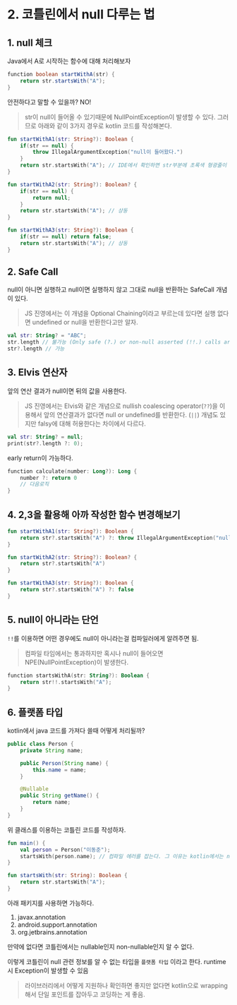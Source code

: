 # 2. 코틀린에서 null 다루는 법

## 1. null 체크

Java에서 A로 시작하는 함수에 대해 처리해보자

```java
function boolean startWithA(str) {
    return str.startsWith("A");
}
```

안전하다고 말할 수 있을까? NO!
> str이 null이 들어올 수 있기때문에 NullPointException이 발생할 수 있다. 그러므로 아래와 같이 3가지 경우로 kotlin 코드를 작성해본다.

```kotlin
fun startWithA1(str: String?): Boolean {
    if(str == null) {
        throw IllegalArgumentException("null이 들어왔다.")
    }
    return str.startsWith("A"); // IDE에서 확인하면 str부분에 초록색 형광줄이 가는데 그 이유는 null이외의 타입으로 들어온다고 확정지어서 명확하게 string이 들어옴을 알 수 있다.
}

fun startWithA2(str: String?): Boolean? {
    if(str == null) {
        return null;
    }
    return str.startsWith("A"); // 상동
}

fun startWithA3(str: String?): Boolean {
    if(str == null) return false;
    return str.startsWith("A"); // 상동
}
```

## 2. Safe Call

null이 아니면 실행하고 null이면 실행하지 않고 그대로 null을 반환하는 SafeCall 개념이 있다.
> JS 진영에서는 이 개념을 Optional Chaining이라고 부르는데 있다면 실행 없다면 undefined or null을 반환한다고만 알자.

```kotlin
val str: String? = "ABC";
str.length // 불가능 (Only safe (?.) or non-null asserted (!!.) calls are allowed on a nullable receiver of type String? 컴파일러가 알려줌)
str?.length // 가능 
```

## 3. Elvis 연산자

앞의 연산 결과가 null이면 뒤의 값을 사용한다.
> JS 진영에서는 Elvis와 같은 개념으로 nullish coalescing operator(`??`)을 이용해서 앞의 연산결과가 없다면 null or undefined를 반환한다. (`||`) 개념도 있지만 falsy에 대해 허용한다는 차이에서 다르다.

```kotlin
val str: String? = null;
print(str?.length ?: 0);
```

early return이 가능하다.

```kotlin
function calculate(number: Long?): Long {
    number ?: return 0
    // 다음로직
}
```


## 4. 2,3을 활용해 아까 작성한 함수 변경해보기

```kotlin
fun startWithA1(str: String?): Boolean {
    return str?.startsWith("A") ?: throw IllegalArgumentException("null이 들어왔다.")
}

fun startWithA2(str: String?): Boolean? {
    return str?.startsWith("A")
}

fun startWithA3(str: String?): Boolean {
    return str?.startsWith("A") ?: false
}
```

## 5. null이 아니라는 단언

`!!`를 이용하면 어떤 경우에도 null이 아니라는걸 컴파일러에게 알려주면 됨.
> 컴파일 타임에서는 통과하지만 혹시나 null이 들어오면 NPE(NullPointException)이 발생한다.

```kotlin
function startsWithA(str: String?): Boolean {
    return str!!.startsWith("A");
}
```

## 6. 플랫폼 타입

kotlin에서 java 코드를 가져다 쓸때 어떻게 처리될까?

```java
public class Person {
    private String name;

    public Person(String name) {
        this.name = name;
    }

    @Nullable
    public String getName() {
        return name;
    }
}
```

위 클래스를 이용하는 코틀린 코드를 작성하자.

```kotlin
fun main() {
    val person = Person("이동준");
    startsWith(person.name); // 컴파일 에러를 잡는다. 그 이유는 kotlin에서는 not null인 경우가 들어오는데 java 코드에서는 nullable 하기 때문이다. 그래서 java code를 `@NotNull`로 변경해주면 에러가 풀리는데 코틀린이 java 코드를 이해하기 때문이다.
}

fun startsWith(str: String): Boolean {
    return str.startsWith("A");
}
```

아래 패키지를 사용하면 가능하다.

1. javax.annotation
2. android.support.annotation
3. org.jetbrains.annotation

만약에 없다면 코틀린에서는 nullable인지 non-nullable인지 알 수 없다.

이렇게 코틀린이 null 관련 정보를 알 수 없는 타입을 `플랫폼 타입` 이라고 한다.
runtime 시 Exception이 발생할 수 있음

> 라이브러리에서 어떻게 지원하나 확인하면 좋지만 없다면 kotlin으로 wrapping해서 단일 포인트를 잡아두고 코딩하는 게 좋음.
